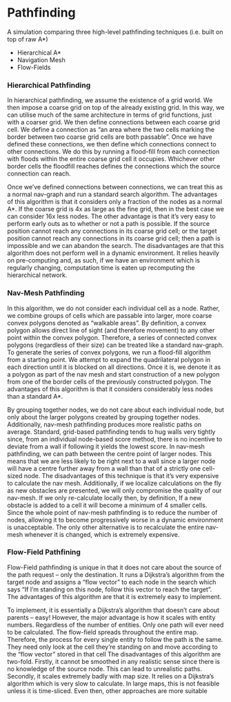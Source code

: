 # Pathfinding

A simulation comparing three high-level pathfinding techniques (i.e. built on top of raw A*)

* Hierarchical A*
* Navigation Mesh
* Flow-Fields

### Hierarchical Pathfinding
In hierarchical pathfinding, we assume the existence of a grid world. We then impose a coarse grid on top of the already existing grid. In this way, we can utilise much of the same architecture in terms of grid functions, just with a coarser grid.
We then define connections between each coarse grid cell. We define a connection as “an area where the two cells marking the border between two coarse grid cells are both passable”.
Once we have defined these connections, we then define which connections connect to other connections. We do this by running a flood-fill from each connection with floods within the entire coarse grid cell it occupies. Whichever other border cells the floodfill reaches defines the connections which the source connection can reach.

Once we’ve defined connections between connections, we can treat this as a normal nav-graph and run a standard search algorithm.
The advantages of this algorithm is that it considers only a fraction of the nodes as a normal A*. If the coarse grid is 4x as large as the fine grid, then in the best case we can consider 16x less nodes. The other advantage is that it’s very easy to perform early outs as to whether or not a path is possible. If the source position cannot reach any connections in its coarse grid cell; or the target position cannot reach any connections in its coarse grid cell; then a path is impossible and we can abandon the search.
The disadvantages are that this algorithm does not perform well in a dynamic environment. It relies heavily on pre-computing and, as such, if we have an environment which is regularly changing, computation time is eaten up recomputing the hierarchical network.

### Nav-Mesh Pathfinding
In this algorithm, we do not consider each individual cell as a node. Rather, we combine groups of cells which are passable into larger, more coarse convex polygons denoted as “walkable areas”. By definition, a convex polygon allows direct line of sight (and therefore movement) to any other point within the convex polygon. Therefore, a series of connected convex polygons (regardless of their size) can be treated like a standard nav-graph.
To generate the series of convex polygons, we run a flood-fill algorithm from a starting point. We attempt to expand the quadrilateral polygon in each direction until it is blocked on all directions. Once it is, we denote it as a polygon as part of the nav mesh and start construction of a new polygon from one of the border cells of the previously constructed polygon.
The advantages of this algorithm is that it considers considerably less nodes than a standard A*. 

By grouping together nodes, we do not care about each individual node, but only about the larger polygons created by grouping together nodes. Additionally, nav-mesh pathfinding produces more realistic paths on average. Standard, grid-based pathfinding tends to hug walls very tightly since, from an individual node-based score method, there is no incentive to deviate from a wall if following it yields the lowest score. In nav-mesh pathfinding, we can path between the centre point of larger nodes. This means that we are less likely to be right next to a wall since a larger node will have a centre further away from a wall than that of a strictly one cell-sized node.
The disadvantages of this technique is that it’s very expensive to calculate the nav mesh. Additionally, if we localize calculations on the fly as new obstacles are presented, we will only compromise the quality of our nav-mesh. If we only re-calculate locally then, by definition, If a new obstacle is added to a cell it will become a minimum of 4 smaller cells. Since the whole point of nav-mesh pathfinding is to reduce the number of nodes, allowing it to become progressively worse in a dynamic environment is unacceptable. The only other alternative is to recalculate the entire nav-mesh whenever it is changed, which is extremely expensive.

### Flow-Field Pathfining
Flow-Field pathfinding is unique in that it does not care about the source of the path request – only the destination. It runs a Dijkstra’s algorithm from the target node and assigns a “flow vector” to each node in the search which says “If I’m standing on this node, follow this vector to reach the target”.
The advantages of this algorithm are that it is extremely easy to implement. 

To implement, it is essentially a Dijkstra’s algorithm that doesn’t care about parents – easy! However, the major advantage is how it scales with entity numbers.  Regardless of the number of entities. Only one path will ever need to be calculated. The flow-field spreads throughout the entire map. Therefore, the process for every single entity to follow the path is the same. They need only look at the cell they’re standing on and move according to the “flow vector” stored in that cell
The disadvantages of this algorithm are two-fold. Firstly, it cannot be smoothed in any realistic sense since there is no knowledge of the source node. This can lead to unrealistic paths. Secondly, it scales extremely badly with map size. It relies on a Dijkstra’s algorithm which is very slow to calculate. In large maps, this is not feasible unless it is time-sliced. Even then, other approaches are more suitable




